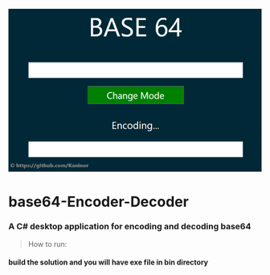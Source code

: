 ![img](./img.png)

# base64-Encoder-Decoder
### A C# desktop application for encoding and decoding base64

> How to run:
#### build the solution and you will have exe file in bin directory
